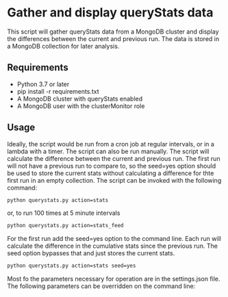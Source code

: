# Gather and display queryStats data #

This script will gather queryStats data from a MongoDB cluster and display the differences between the current and previous run.  The data is stored in a MongoDB collection for later analysis.    

## Requirements ##

- Python 3.7 or later
- pip install -r requirements.txt
- A MongoDB cluster with queryStats enabled
- A MongoDB user with the clusterMonitor role

## Usage ##

Ideally, the script would be run from a cron job at regular intervals, or in a lambda with a timer.  The script can also be run manually.  The script will calculate the difference between the current and previous run.  The first run will not have a previous run to compare to, so the seed=yes option should be used to store the current stats without calculating a difference for thte first run in an empty collection.
The script can be invoked with the following command:
```bash
python querystats.py action=stats
```
or, to run 100 times at 5 minute intervals
```bash
python querystats.py action=stats_feed
```

For the first run add the seed=yes option to the command line. Each run will calculate the difference in the cumulative stats since the previous run.  The seed option bypasses that and just stores the current stats.
```bash
python querystats.py action=stats seed=yes
```

Most fo the parameters necessary for operation are in the settings.json file.  The following parameters can be overridden on the command line:
